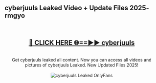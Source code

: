 <h2>cyberjuuls Leaked Video + Update Files 2025- rmgyo</h2>
<br>
<div align="center">
<h2><a href="https://libra.edu.pl?cyberjuuls" rel="nofollow">🔴 CLICK HERE 🌐==►► cyberjuuls</a></h2>
<br>
Get cyberjuuls leaked all content. Now you can access all videos and pictures of cyberjuuls Leaked. New Updated Files 2025!
<br>
<br>
<a href="https://libra.edu.pl?cyberjuuls" rel="nofollow" data-target="animated-image.originalLink"><img src="https://i.ibb.co.com/WyWwxjT/player-gif2.gif" alt="cyberjuuls Leaked OnlyFans" style="max-width: 100%; display: inline-block;" data-target="animated-image.originalImage"></a>
</div>
<br>